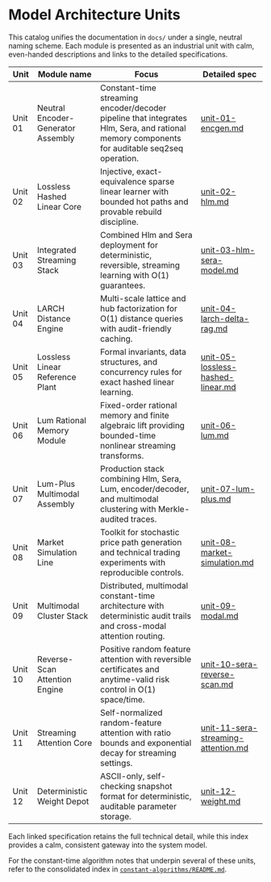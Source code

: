 # Model Architecture Units

This catalog unifies the documentation in `docs/` under a single, neutral naming scheme.  Each module is presented as an industrial unit with calm, even-handed descriptions and links to the detailed specifications.

| Unit | Module name | Focus | Detailed spec |
| --- | --- | --- | --- |
| Unit 01 | Neutral Encoder-Generator Assembly | Constant-time streaming encoder/decoder pipeline that integrates Hlm, Sera, and rational memory components for auditable seq2seq operation. | [unit-01-encgen.md](./unit-01-encgen.md) |
| Unit 02 | Lossless Hashed Linear Core | Injective, exact-equivalence sparse linear learner with bounded hot paths and provable rebuild discipline. | [unit-02-hlm.md](./unit-02-hlm.md) |
| Unit 03 | Integrated Streaming Stack | Combined Hlm and Sera deployment for deterministic, reversible, streaming learning with O(1) guarantees. | [unit-03-hlm-sera-model.md](./unit-03-hlm-sera-model.md) |
| Unit 04 | LARCH Distance Engine | Multi-scale lattice and hub factorization for O(1) distance queries with audit-friendly caching. | [unit-04-larch-delta-rag.md](./unit-04-larch-delta-rag.md) |
| Unit 05 | Lossless Linear Reference Plant | Formal invariants, data structures, and concurrency rules for exact hashed linear learning. | [unit-05-lossless-hashed-linear.md](./unit-05-lossless-hashed-linear.md) |
| Unit 06 | Lum Rational Memory Module | Fixed-order rational memory and finite algebraic lift providing bounded-time nonlinear streaming transforms. | [unit-06-lum.md](./unit-06-lum.md) |
| Unit 07 | Lum-Plus Multimodal Assembly | Production stack combining Hlm, Sera, Lum, encoder/decoder, and multimodal clustering with Merkle-audited traces. | [unit-07-lum-plus.md](./unit-07-lum-plus.md) |
| Unit 08 | Market Simulation Line | Toolkit for stochastic price path generation and technical trading experiments with reproducible controls. | [unit-08-market-simulation.md](./unit-08-market-simulation.md) |
| Unit 09 | Multimodal Cluster Stack | Distributed, multimodal constant-time architecture with deterministic audit trails and cross-modal attention routing. | [unit-09-modal.md](./unit-09-modal.md) |
| Unit 10 | Reverse-Scan Attention Engine | Positive random feature attention with reversible certificates and anytime-valid risk control in O(1) space/time. | [unit-10-sera-reverse-scan.md](./unit-10-sera-reverse-scan.md) |
| Unit 11 | Streaming Attention Core | Self-normalized random-feature attention with ratio bounds and exponential decay for streaming settings. | [unit-11-sera-streaming-attention.md](./unit-11-sera-streaming-attention.md) |
| Unit 12 | Deterministic Weight Depot | ASCII-only, self-checking snapshot format for deterministic, auditable parameter storage. | [unit-12-weight.md](./unit-12-weight.md) |

Each linked specification retains the full technical detail, while this index provides a calm, consistent gateway into the system model.

For the constant-time algorithm notes that underpin several of these units,
refer to the consolidated index in
[`constant-algorithms/README.md`](./constant-algorithms/README.md).
